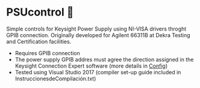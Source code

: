 # PSUcontrol :new_moon_with_face:
Simple controls for Keysight Power Supply using NI-VISA drivers throght GPIB connection.
Originally developed for Agilent 66311B at Dekra Testing and Certification facilities.

- Requires GPIB connection
- The power supply GPIB addres must agree the direction assigned in the Keysight Connection Expert software (more details in [Config](PSU_config_guide.txt))
- Tested using Visual Studio 2017 (compiler set-up guide included in InstruccionesdeCompilación.txt)

